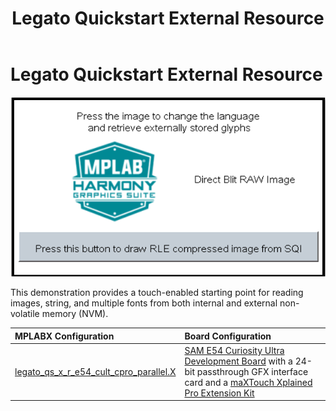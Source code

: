 ﻿---
parent: Example Applications
title: Legato Quickstart External Resource
nav_order: 1
---

# Legato Quickstart External Resource

![](./../../docs/html/legato_quickstart_ext_res.png)

This demonstration provides a touch-enabled starting point for reading images, string, and multiple fonts from both internal and external non-volatile memory (NVM).

|MPLABX Configuration|Board Configuration|
|:-------------------|:------------------|
| [legato_qs_x_r_e54_cult_cpro_parallel.X](legato_qs_x_r_e54_cult_cpro_parallel_X.html) | [SAM E54 Curiosity Ultra Development Board](https://www.microchip.com/Developmenttools/ProductDetails/DM320210) with a 24-bit passthrough GFX interface card and a [maXTouch Xplained Pro Extension Kit](https://www.microchip.com/Developmenttools/ProductDetails/ATMXT-XPRO) |